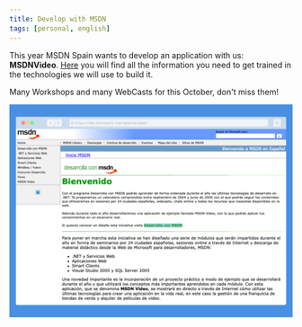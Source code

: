 ```yaml
---
title: Develop with MSDN
tags: [personal, english]
---
```

This year MSDN Spain wants to develop an application with us: **MSDNVideo**. [Here](http://web.archive.org/web/20041031033056/http://www.microsoft.com/spanish/msdn/Spain/eventos/desarrolla/desarrolla.asp) you will find all the information you need to get trained in the technologies we will use to build it.

Many Workshops and many WebCasts for this October, don't miss them!

![Desarrolla con MSDN](/img/desarrollamsdn.jpg)